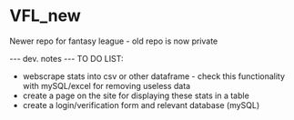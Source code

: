 # VFL_new
Newer repo for fantasy league - old repo is now private

--- dev. notes ---
TO DO LIST:
  - webscrape stats into csv or other dataframe - check this functionality with mySQL/excel for removing useless data
  - create a page on the site for displaying these stats in a table
  - create a login/verification form and relevant database (mySQL)
